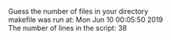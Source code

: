 Guess the number of files in your directory<br />
makefile was run at: Mon Jun 10 00:05:50 2019<br />
The number of lines in the script: 38
